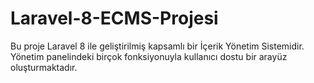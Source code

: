# Laravel-8-ECMS-Projesi
Bu proje Laravel 8 ile geliştirilmiş kapsamlı bir İçerik Yönetim Sistemidir. Yönetim panelindeki birçok fonksiyonuyla kullanıcı dostu bir arayüz oluşturmaktadır.
